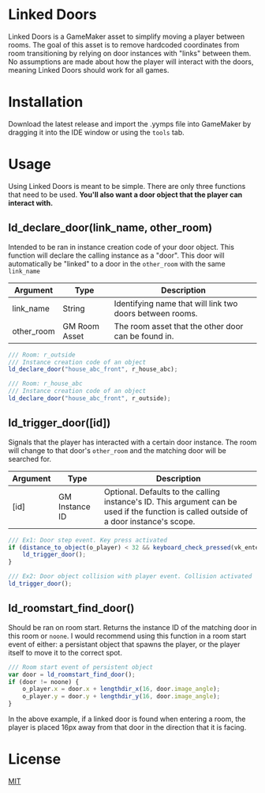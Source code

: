 # Linked Doors

Linked Doors is a GameMaker asset to simplify moving a player between rooms. The goal of this asset is to remove hardcoded coordinates from room transitioning by relying on door instances with "links" between them. No assumptions are made about how the player will interact with the doors, meaning Linked Doors should work for all games.

# Installation

Download the latest release and import the .yymps file into GameMaker by dragging it into the IDE window or using the `tools` tab.

# Usage

Using Linked Doors is meant to be simple. There are only three functions that need to be used. **You'll also want a door object that the player can interact with.**

## ld_declare_door(link_name, other_room)

Intended to be ran in instance creation code of your door object. This function will declare the calling instance as a "door". This door will automatically be "linked" to a door in the `other_room` with the same `link_name`  

| Argument | Type | Description |
| --- | --- | --- |
| link_name | String | Identifying name that will link two doors between rooms. |
| other_room | GM Room Asset | The room asset that the other door can be found in. |

```javascript
/// Room: r_outside
/// Instance creation code of an object
ld_declare_door("house_abc_front", r_house_abc);
````

```javascript
/// Room: r_house_abc
/// Instance creation code of an object
ld_declare_door("house_abc_front", r_outside);
````

## ld_trigger_door([id])

Signals that the player has interacted with a certain door instance. The room will change to that door's `other_room` and the matching door will be searched for.

| Argument | Type | Description |
| --- | --- | --- |
| [id] | GM Instance ID | Optional. Defaults to the calling instance's ID. This argument can be used if the function is called outside of a door instance's scope. |

```javascript
/// Ex1: Door step event. Key press activated
if (distance_to_object(o_player) < 32 && keyboard_check_pressed(vk_enter)) {
    ld_trigger_door();
}
```

```javascript
/// Ex2: Door object collision with player event. Collision activated
ld_trigger_door();
```

## ld_roomstart_find_door()

Should be ran on room start. Returns the instance ID of the matching door in this room or `noone`. I would recommend using this function in a room start event of either: a persistant object that spawns the player, or the player itself to move it to the correct spot.

```javascript
/// Room start event of persistent object
var door = ld_roomstart_find_door();
if (door != noone) {
	o_player.x = door.x + lengthdir_x(16, door.image_angle);
	o_player.y = door.y + lengthdir_y(16, door.image_angle);
}
```
In the above example, if a linked door is found when entering a room, the player is placed 16px away from that door in the direction that it is facing.

# License
[MIT](https://choosealicense.com/licenses/mit/)
